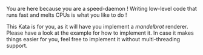 You are here because you are a speed-daemon ! Writing low-level code that runs
fast and melts CPUs is what you like to do !

This Kata is for you, as it will have you implement a *mandelbrot* renderer.
Please have a look at the example for how to implement it. In case it makes
things easier for you, feel free to implement it without multi-threading support.
